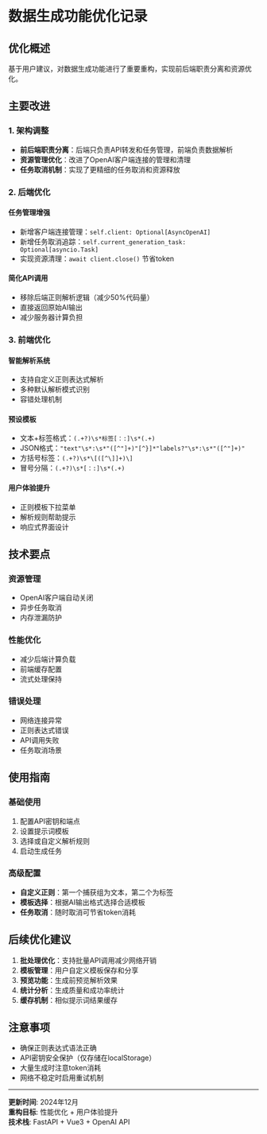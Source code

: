# 数据生成功能优化记录

## 优化概述
基于用户建议，对数据生成功能进行了重要重构，实现前后端职责分离和资源优化。

## 主要改进

### 1. 架构调整
- **前后端职责分离**：后端只负责API转发和任务管理，前端负责数据解析
- **资源管理优化**：改进了OpenAI客户端连接的管理和清理
- **任务取消机制**：实现了更精细的任务取消和资源释放

### 2. 后端优化

#### 任务管理增强
- 新增客户端连接管理：`self.client: Optional[AsyncOpenAI]`
- 新增任务取消追踪：`self.current_generation_task: Optional[asyncio.Task]`
- 实现资源清理：`await client.close()` 节省token

#### 简化API调用
- 移除后端正则解析逻辑（减少50%代码量）
- 直接返回原始AI输出
- 减少服务器计算负担

### 3. 前端优化

#### 智能解析系统
- 支持自定义正则表达式解析
- 多种默认解析模式识别
- 容错处理机制

#### 预设模板
- 文本+标签格式：`(.+?)\s*标签[：:]\s*(.+)`
- JSON格式：`"text"\s*:\s*"([^"]+)"[^}]*"labels?"\s*:\s*"([^"]+)"`
- 方括号标签：`(.+?)\s*\[([^\]]+)\]`
- 冒号分隔：`(.+?)\s*[：:]\s*(.+)`

#### 用户体验提升
- 正则模板下拉菜单
- 解析规则帮助提示
- 响应式界面设计

## 技术要点

### 资源管理
- OpenAI客户端自动关闭
- 异步任务取消
- 内存泄漏防护

### 性能优化
- 减少后端计算负载
- 前端缓存配置
- 流式处理保持

### 错误处理
- 网络连接异常
- 正则表达式错误
- API调用失败
- 任务取消场景

## 使用指南

### 基础使用
1. 配置API密钥和端点
2. 设置提示词模板
3. 选择或自定义解析规则
4. 启动生成任务

### 高级配置
- **自定义正则**：第一个捕获组为文本，第二个为标签
- **模板选择**：根据AI输出格式选择合适模板
- **任务取消**：随时取消可节省token消耗

## 后续优化建议

1. **批处理优化**：支持批量API调用减少网络开销
2. **模板管理**：用户自定义模板保存和分享
3. **预览功能**：生成前预览解析效果
4. **统计分析**：生成质量和成功率统计
5. **缓存机制**：相似提示词结果缓存

## 注意事项

- 确保正则表达式语法正确
- API密钥安全保护（仅存储在localStorage）
- 大量生成时注意token消耗
- 网络不稳定时启用重试机制

---

**更新时间**: 2024年12月  
**重构目标**: 性能优化 + 用户体验提升  
**技术栈**: FastAPI + Vue3 + OpenAI API 